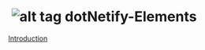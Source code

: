 # &nbsp;![alt tag](http://dotnetify.net/content/images/greendot.png) dotNetify-Elements

[Introduction](introduction.md)
